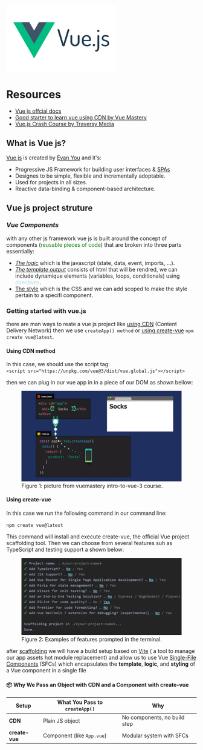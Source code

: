 ## ![Vue Js Logo Picture](readme-images/vuejs.png)

# Resources
- [Vue js offcial docs](https://vuejs.org/guide/quick-start.html#creating-a-vue-application)
- [Good starter to learn vue using CDN by Vue Mastery](https://www.vuemastery.com/courses/intro-to-vue-3/creating-the-vue-app-vue3)
- [Vue.js Crash Course by Traversy Media](https://youtu.be/VeNfHj6MhgA?si=L61e8AdLv9SDfdMA)

## What is Vue js?

[Vue js](https://vuejs.org/) is created by [Evan You](https://evanyou.me/) and it's:

- Progressive JS Framework for building user interfaces & [SPAs](https://youtu.be/eIxDHgzGCnY?si=8BF4vpzHfxpNHovR)
- Designes to be simple, flexible and incrementally adoptable.
- Used for projects in all sizes.
- Reactive data-binding & component-based architecture.

## Vue js project struture

### _Vue Components_

with any other js framework vue js is built around the concept of components (<span style="color:green">reusable pieces of code</span>) that are broken into three parts essentially:

- <u>_The logic_</u> which is the javascript (state, data, event, imports, ...).
- <u>_The template output_</u> consists of html that will be rendred, we can include dynamique elements (variables, loops, conditionals) using <span style="color:lightblue">directives</span>.
- <u>The style</u> which is the CSS and we can add scoped to make the style pertain to a specifi component.

### Getting started with vue.js

there are man ways to reate a vue js project like [using CDN](https://vuejs.org/guide/quick-start.html#using-vue-from-cdn) (Content Delivery Network) then we use `createApp() method` or [using create-vue](https://vuejs.org/guide/quick-start.html#creating-a-vue-application) `npm create vue@latest`.

#### Using CDN method
In this case, we should use the script tag:  
`<script src="https://unpkg.com/vue@3/dist/vue.global.js"></script>`

then we can plug in our vue app in in a piece of our DOM as shown bellow:
<figure>
  <img src="readme-images/vuejs-cdn.png" alt="a picture from vuemastery intro-to-vue-3 course" width="600"/>
  <figcaption>Figure 1: picture from vuemastery intro-to-vue-3 course.</figcaption>
</figure>

#### Using create-vue
In this case we run the following command in our command line:

`npm create vue@latest`

This command will install and execute create-vue, the official Vue project scaffolding tool.
Then we can choose from several features suh as TypeScript and testing support a shown below:
<figure>
  <img src="readme-images/examples-of-features-prompted-in-the-terminal.png" alt="a picture from vuemastery intro-to-vue-3 course" width="600"/>
  <figcaption>Figure 2: Examples of features prompted in the terminal.</figcaption>
</figure>

after [scaffolding](https://vuejs.org/guide/quick-start#creating-a-vue-application) we will have a build setup based on [Vite](https://vite.dev/) ( a tool to manage our app assets hot module replacement) and allow us to use Vue [Single-File Components](https://vuejs.org/guide/scaling-up/sfc.html) (SFCs) which encapsulates the **template**, **logic**, and **styling** of a Vue component in a single file

#### 📦 Why We Pass an Object with CDN and a Component with create-vue

| Setup          | What You Pass to `createApp()` | Why                          |
| -------------- | ------------------------------ | ---------------------------- |
| **CDN**        | Plain JS object                | No components, no build step |
| **create-vue** | Component (like `App.vue`)     | Modular system with SFCs     |

